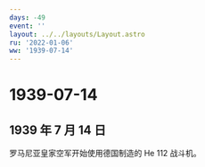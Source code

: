 ```yaml
---
days: -49
event: ''
layout: ../../layouts/Layout.astro
ru: '2022-01-06'
ww: '1939-07-14'
---
```


# 1939-07-14

## 1939 年 7 月 14 日

罗马尼亚皇家空军开始使用德国制造的 He 112 战斗机。
